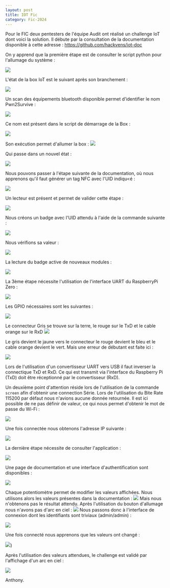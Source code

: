 ```yaml
---
layout: post
title: IOT Fic
category: Fic-2024
---
```


Pour le FIC deux pentesters de l'équipe Audit ont réalisé un challenge IoT dont voici la solution.
Il débute par la consultation de la documentation disponible à cette adresse : https://github.com/hackvens/iot-doc

On y apprend que la première étape est de consulter le script python pour l'allumage du système :

![](ressources/Challenge-IoT-FIC-2024_image_1_20240415062411.png)

L'état de la box IoT est le suivant après son branchement :

![](ressources/Challenge-IoT-FIC-2024_image_2_20240415062411.png)

Un scan des équipements bluetooth disponible permet d’identifier le nom Pwn2Survive :

![](ressources/Challenge-IoT-FIC-2024_image_3_20240415062411.png)

Ce nom est présent dans le script de démarrage de la Box :

![](ressources/Challenge-IoT-FIC-2024_image_4_20240415062143.png)

Son exécution permet d'allumer la box :
![](ressources/Challenge-IoT-FIC-2024_image_4_20240415062411.png)

Qui passe dans un nouvel état :

![](ressources/Challenge-IoT-FIC-2024_image_5_20240415062411.png)

Nous pouvons passer à l'étape suivante de la documentation, où nous apprenons qu'il faut générer un tag NFC avec l'UID indiqu<é :

![](ressources/Challenge-IoT-FIC-2024_image_6_20240415062411.png)

Un lecteur est présent et permet de valider cette étape :

![](ressources/Challenge-IoT-FIC-2024_image_7_20240415062411.png)

Nous créons un badge avec l'UID attendu à l'aide de la commande suivante :

![](ressources/Challenge-IoT-FIC-2024_image_8_20240415062411.png)

Nous vérifions sa valeur :

![](ressources/Challenge-IoT-FIC-2024_image_9_20240415062411.png)

La lecture du badge active de nouveaux modules :

![](ressources/Challenge-IoT-FIC-2024_image_10_20240415062411.png)

La 3ème étape nécessite l'utilisation de l'interface UART du RaspberryPi Zero :

![](ressources/Challenge-IoT-FIC-2024_image_10_20240415062157.png)

Les GPIO nécessaires sont les suivantes :

![](ressources/Challenge-IoT-FIC-2024_image_11_20240415062411.png)

Le connecteur Gris se trouve sur la terre, le rouge sur le TxD et le cable orange sur le RxD
![](ressources/Challenge-IoT-FIC-2024_image_12_20240415062411.png)

Le gris devient le jaune vers le connecteur le rouge devient le bleu et le cable orange devient le vert.
Mais une erreur de débutant est faite ici :

![](ressources/Challenge-IoT-FIC-2024_image_13_20240415062411.png)

Lors de l'utilisation d'un convertisseur UART vers USB il faut inverser la connectique TxD et RxD.
Ce qui est transmit via l'interface du Raspberry Pi (TxD) doit être réceptionné par le convertisseur (RxD).

Un deuxième point d'attention réside lors de l'utilisation de la commande `screen` afin d'obtenir une connection Série.
Lors de l'utilisation du Bite Rate 115200 par défaut nous n'avions aucune donnée retournée.
Il est ici possible de ne pas définir de valeur, ce qui nous permet d'obtenir le mot de passe du Wi-Fi :

![](ressources/Challenge-IoT-FIC-2024_image_16_20240411100230.png)

Une fois connectée nous obtenons l'adresse IP suivante :

![](ressources/Challenge-IoT-FIC-2024_image_15_20240415062046.png)

La dernière étape nécessite de consulter l'application :

![](ressources/Challenge-IoT-FIC-2024_image_14_20240415062411.png)

Une page de documentation et une interface d'authentification sont disponibles :

![](ressources/Challenge-IoT-FIC-2024_image_15_20240415062411.png)

Chaque potentiomètre permet de modifier les valeurs affichées.
Nous utilisons alors les valeurs présentes dans la documentation :
![](ressources/Challenge-IoT-FIC-2024_image_16_20240415062411.png)
Mais nous n'obtenons pas le résultat attendu.
Après l'utilisation du bouton d'allumage nous n'avons pas d'arc en ciel :
![](ressources/Challenge-IoT-FIC-2024_image_17_20240415062411.png)
Nous passons donc à l'interface de connexion dont les identifiants sont triviaux (admin/admin) :

![](ressources/Challenge-IoT-FIC-2024_image_18_20240415062411.png)

Une fois connecté nous apprenons que les valeurs ont changé :

![](ressources/Challenge-IoT-FIC-2024_image_19_20240415062411.png))

Après l'utilisation des valeurs attendues, le challenge est validé par l'affichage d'un arc en ciel :

![](ressources/Challenge-IoT-FIC-2024_image_21_20240411100624.png)

Anthony.
